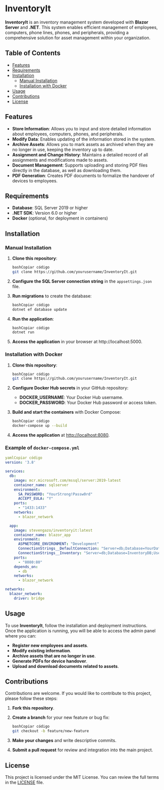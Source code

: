 # InventoryIt

**InventoryIt** is an inventory management system developed with **Blazor Server** and **.NET**. This system enables efficient management of employees, computers, phone lines, phones, and peripherals, providing a comprehensive solution for asset management within your organization.

## Table of Contents

- [Features](notion://www.notion.so/2673b766a7914d97b83fc1ef809e97a2#features)
- [Requirements](notion://www.notion.so/2673b766a7914d97b83fc1ef809e97a2#requirements)
- [Installation](notion://www.notion.so/2673b766a7914d97b83fc1ef809e97a2#installation)
    - [Manual Installation](notion://www.notion.so/2673b766a7914d97b83fc1ef809e97a2#manual-installation)
    - [Installation with Docker](notion://www.notion.so/2673b766a7914d97b83fc1ef809e97a2#installation-with-docker)
- [Usage](notion://www.notion.so/2673b766a7914d97b83fc1ef809e97a2#usage)
- [Contributions](notion://www.notion.so/2673b766a7914d97b83fc1ef809e97a2#contributions)
- [License](notion://www.notion.so/2673b766a7914d97b83fc1ef809e97a2#license)

## Features

- **Store Information**: Allows you to input and store detailed information about employees, computers, phones, and peripherals.
- **Modify Data**: Enables updating of the information stored in the system.
- **Archive Assets**: Allows you to mark assets as archived when they are no longer in use, keeping the inventory up to date.
- **Assignment and Change History**: Maintains a detailed record of all assignments and modifications made to assets.
- **Document Management**: Supports uploading and storing PDF files directly in the database, as well as downloading them.
- **PDF Generation**: Creates PDF documents to formalize the handover of devices to employees.

## Requirements

- **Database**: SQL Server 2019 or higher
- **.NET SDK**: Version 6.0 or higher
- **Docker** (optional, for deployment in containers)

## Installation

### Manual Installation

1. **Clone this repository**:
    
    ```bash
    bashCopiar código
    git clone https://github.com/yourusername/InventoryIt.git
    
    ```
    
2. **Configure the SQL Server connection string** in the `appsettings.json` file.
3. **Run migrations** to create the database:
    
    ```bash
    bashCopiar código
    dotnet ef database update
    
    ```
    
4. **Run the application**:
    
    ```bash
    bashCopiar código
    dotnet run
    
    ```
    
5. **Access the application** in your browser at http://localhost:5000.

### Installation with Docker

1. **Clone this repository**:
    
    ```bash
    bashCopiar código
    git clone https://github.com/yourusername/InventoryIt.git
    
    ```
    
2. **Configure Docker Hub secrets** in your GitHub repository:
    - **DOCKER_USERNAME**: Your Docker Hub username.
    - **DOCKER_PASSWORD**: Your Docker Hub password or access token.
3. **Build and start the containers** with Docker Compose:
    
    ```bash
    bashCopiar código
    docker-compose up --build
    
    ```
    
4. **Access the application** at [http://localhost:8080](http://localhost:8080/).

### Example of `docker-compose.yml`

```yaml
yamlCopiar código
version: '3.8'

services:
  db:
    image: mcr.microsoft.com/mssql/server:2019-latest
    container_name: sqlserver
    environment:
      SA_PASSWORD: "YourStrong!Passw0rd"
      ACCEPT_EULA: "Y"
    ports:
      - "1433:1433"
    networks:
      - blazor_network

  app:
    image: stevengazo/inventoryit:latest
    container_name: blazor_app
    environment:
      ASPNETCORE_ENVIRONMENT: "Development"
      ConnectionStrings__DefaultConnection: "Server=db;Database=YourDatabaseName;User Id=sa;Password=YourStrong!Passw0rd;"
      ConnectionStrings__Inventory: "Server=db;Database=InventoryDB;User Id=sa;Password=YourStrong!Passw0rd;"
    ports:
      - "8080:80"
    depends_on:
      - db
    networks:
      - blazor_network

networks:
  blazor_network:
    driver: bridge

```

## Usage

To use **InventoryIt**, follow the installation and deployment instructions. Once the application is running, you will be able to access the admin panel where you can:

- **Register new employees and assets**.
- **Modify existing information**.
- **Archive assets that are no longer in use**.
- **Generate PDFs for device handover**.
- **Upload and download documents related to assets**.

## Contributions

Contributions are welcome. If you would like to contribute to this project, please follow these steps:

1. **Fork this repository**.
2. **Create a branch** for your new feature or bug fix:
    
    ```bash
    bashCopiar código
    git checkout -b feature/new-feature
    
    ```
    
3. **Make your changes** and write descriptive commits.
4. **Submit a pull request** for review and integration into the main project.

## License

This project is licensed under the MIT License. You can review the full terms in the [LICENSE](notion://www.notion.so/LICENSE) file.
